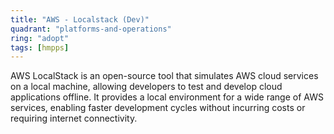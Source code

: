 ```yaml
---
title: "AWS - Localstack (Dev)"
quadrant: "platforms-and-operations"
ring: "adopt"
tags: [hmpps]
---
```


AWS LocalStack is an open-source tool that simulates AWS cloud services on a local machine, allowing developers to test and develop cloud applications offline. It provides a local environment for a wide range of AWS services, enabling faster development cycles without incurring costs or requiring internet connectivity.
